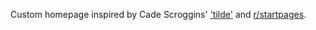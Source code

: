 Custom homepage inspired by Cade Scroggins' ['tilde'](https://github.com/cadejscroggins/tilde) and [r/startpages](https://reddit.com/r/startpages).
